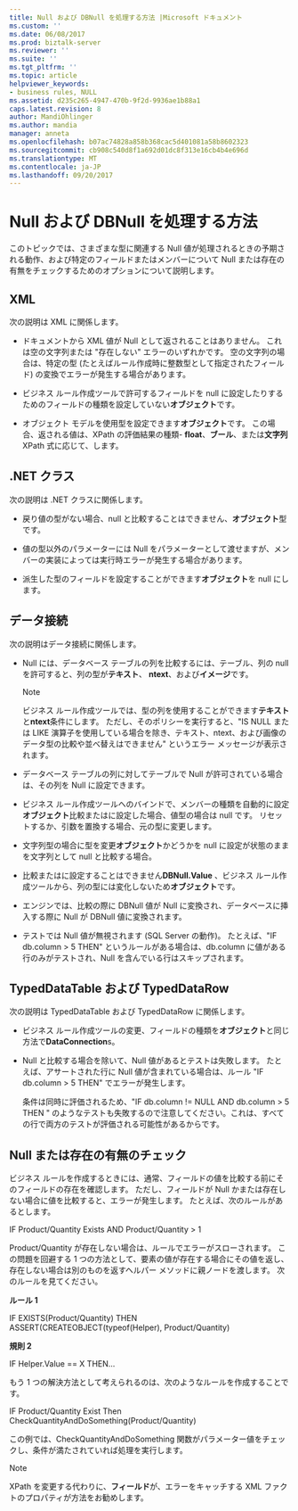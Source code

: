 ```yaml
---
title: Null および DBNull を処理する方法 |Microsoft ドキュメント
ms.custom: ''
ms.date: 06/08/2017
ms.prod: biztalk-server
ms.reviewer: ''
ms.suite: ''
ms.tgt_pltfrm: ''
ms.topic: article
helpviewer_keywords:
- business rules, NULL
ms.assetid: d235c265-4947-470b-9f2d-9936ae1b88a1
caps.latest.revision: 8
author: MandiOhlinger
ms.author: mandia
manager: anneta
ms.openlocfilehash: b07ac74828a858b368cac5d401081a58b8602323
ms.sourcegitcommit: cb908c540d8f1a692d01dc8f313e16cb4b4e696d
ms.translationtype: MT
ms.contentlocale: ja-JP
ms.lasthandoff: 09/20/2017
---
```

# <a name="how-to-handle-null-and-dbnull"></a>Null および DBNull を処理する方法
このトピックでは、さまざまな型に関連する Null 値が処理されるときの予期される動作、および特定のフィールドまたはメンバーについて Null または存在の有無をチェックするためのオプションについて説明します。  
  
## <a name="xml"></a>XML  
 次の説明は XML に関係します。  
  
-   ドキュメントから XML 値が Null として返されることはありません。 これは空の文字列または "存在しない" エラーのいずれかです。 空の文字列の場合は、特定の型 (たとえばルール作成時に整数型として指定されたフィールド) の変換でエラーが発生する場合があります。  
  
-   ビジネス ルール作成ツールで許可するフィールドを null に設定したりするためのフィールドの種類を設定していない**オブジェクト**です。  
  
-   オブジェクト モデルを使用型を設定できます**オブジェクト**です。 この場合、返される値は、XPath の評価結果の種類- **float**、**ブール**、または**文字列**XPath 式に応じて、します。  
  
## <a name="net-classes"></a>.NET クラス  
 次の説明は .NET クラスに関係します。  
  
-   戻り値の型がない場合、null と比較することはできません、**オブジェクト**型です。  
  
-   値の型以外のパラメーターには Null をパラメーターとして渡せますが、メンバーの実装によっては実行時エラーが発生する場合があります。  
  
-   派生した型のフィールドを設定することができます**オブジェクト**を null にします。  
  
## <a name="data-connection"></a>データ接続  
 次の説明はデータ接続に関係します。  
  
-   Null には、データベース テーブルの列を比較するには、テーブル、列の null を許可すると、列の型が**テキスト**、 **ntext**、および**イメージ**です。  
  
    > [!NOTE]
    >  ビジネス ルール作成ツールでは、型の列を使用することができます**テキスト**と**ntext**条件にします。 ただし、そのポリシーを実行すると、"IS NULL または LIKE 演算子を使用している場合を除き、テキスト、ntext、および画像のデータ型の比較や並べ替えはできません" というエラー メッセージが表示されます。  
  
-   データベース テーブルの列に対してテーブルで Null が許可されている場合は、その列を Null に設定できます。  
  
-   ビジネス ルール作成ツールへのバインドで、メンバーの種類を自動的に設定**オブジェクト**比較またはに設定した場合、値型の場合は null です。 リセットするか、引数を置換する場合、元の型に変更します。  
  
-   文字列型の場合に型を変更**オブジェクト**かどうかを null に設定が状態のままを文字列として null と比較する場合。  
  
-   比較またはに設定することはできません**DBNull.Value** 、ビジネス ルール作成ツールから、列の型には変化しないため**オブジェクト**です。  
  
-   エンジンでは、比較の際に DBNull 値が Null に変換され、データベースに挿入する際に Null が DBNull 値に変換されます。  
  
-   テストでは Null 値が無視されます (SQL Server の動作)。 たとえば、"IF db.column > 5 THEN" というルールがある場合は、db.column に値がある行のみがテストされ、Null を含んでいる行はスキップされます。  
  
## <a name="typeddatatable-and-typeddatarow"></a>TypedDataTable および TypedDataRow  
 次の説明は TypedDataTable および TypedDataRow に関係します。  
  
-   ビジネス ルール作成ツールの変更、フィールドの種類を**オブジェクト**と同じ方法で**DataConnection**s。  
  
-   Null と比較する場合を除いて、Null 値があるとテストは失敗します。 たとえば、アサートされた行に Null 値が含まれている場合は、ルール "IF db.column > 5 THEN" でエラーが発生します。  
  
     条件は同時に評価されるため、"IF db.column != NULL AND db.column > 5 THEN  " のようなテストも失敗するので注意してください。これは、すべての行で両方のテストが評価される可能性があるからです。  
  
## <a name="checking-for-null-or-existence"></a>Null または存在の有無のチェック  
 ビジネス ルールを作成するときには、通常、フィールドの値を比較する前にそのフィールドの存在を確認します。 ただし、フィールドが Null かまたは存在しない場合に値を比較すると、エラーが発生します。 たとえば、次のルールがあるとします。  
  
 IF Product/Quantity Exists AND Product/Quantity > 1  
  
 Product/Quantity が存在しない場合は、ルールでエラーがスローされます。 この問題を回避する 1 つの方法として、要素の値が存在する場合にその値を返し、存在しない場合は別のものを返すヘルパー メソッドに親ノードを渡します。 次のルールを見てください。  
  
 **ルール 1**  
  
 IF EXISTS(Product/Quantity) THEN ASSERT(CREATEOBJECT(typeof(Helper), Product/Quantity)  
  
 **規則 2**  
  
 IF Helper.Value == X THEN...  
  
 もう 1 つの解決方法として考えられるのは、次のようなルールを作成することです。  
  
 IF Product/Quantity Exist Then CheckQuantityAndDoSomething(Product/Quantity)  
  
 この例では、CheckQuantityAndDoSomething 関数がパラメーター値をチェックし、条件が満たされていれば処理を実行します。  
  
> [!NOTE]
>  XPath を変更する代わりに、**フィールド**が、エラーをキャッチする XML ファクトのプロパティが方法をお勧めします。